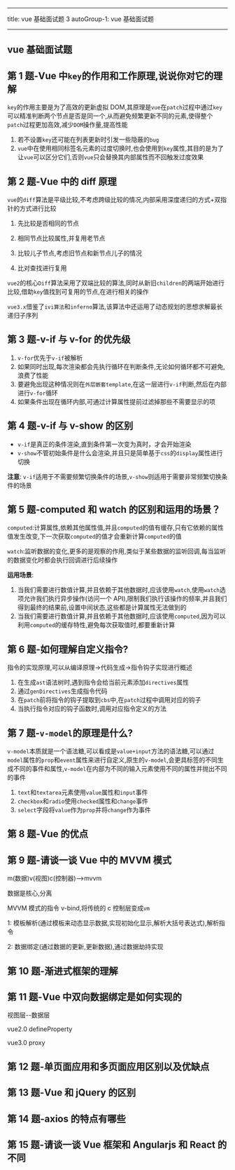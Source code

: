 <!--
 * @LineStart: -------------------------------------------
 * @Copyright: © 2020, itclanCoder. All rights reserved.
 * @LineEnd: ----------------------------------------------
 * @Product:
 * @Mode Name:
 * @Autor: vxPublic:itclanCoder
 * @Date: 2020-09-13 17:40:58
 * @Version: xxx.v1.0
 * @LastEditors: 川川
 * @LastEditTime: 2021-04-11 14:32:24
 * @Description:
-->

---

title: vue 基础面试题 3
autoGroup-1: vue 基础面试题

---

## vue 基础面试题

<TOC />

## 第 1 题-Vue 中`key`的作用和工作原理,说说你对它的理解

`key`的作用主要是为了高效的更新虚拟 DOM,其原理是`vue`在`patch`过程中通过`key`可以精准判断两个节点是否是同一个,从而避免频繁更新不同的元素,使得整个`patch`过程更加高效,减少`DOM`操作量,提高性能

1. 若不设置`key`还可能在列表更新时引发一些隐蔽的`bug`
2. `vue`中在使用相同标签名元素的过度切换时,也会使用到`key`属性,其目的是为了让`vue`可以区分它们,否则`vue`只会替换其内部属性而不回触发过度效果

## 第 2 题-Vue 中的 diff 原理

`vue`的`diff`算法是平级比较,不考虑跨级比较的情况,内部采用深度递归的方式+双指针的方式进行比较

1. 先比较是否相同的节点

2. 相同节点比较属性,并复用老节点

3. 比较儿子节点,考虑旧节点和新节点儿子的情况

4. 比对查找进行复用

`vue2`的核心`Diff`算法采用了双端比较的算法,同时从新旧`children`的两端开始进行比较,借助`key`值找到可复用的节点,在进行相关的操作

`vue3.x`借鉴了`ivi算法`和`inferno`算法,该算法中还运用了动态规划的思想求解最长递归子序列

## 第 3 题-v-if 与 v-for 的优先级

1. `v-for`优先于`v-if`被解析
2. 如果同时出现,每次渲染都会先执行循环在判断条件,无论如何循环都不可避免,浪费了性能
3. 要避免出现这种情况则在`外层嵌套template`,在这一层进行`v-if`判断,然后在内部进行`v-for`循环
4. 如果条件出现在循环内部,可通过计算属性提前过滤掉那些不需要显示的项

## 第 4 题-v-if 与 v-show 的区别

- `v-if`是真正的条件渲染,直到条件第一次变为真时，才会开始渲染
- `v-show`不管初始条件是什么会渲染,并且只是简单基于`css`的`display`属性进行切换

**注意**: `v-if`适用于不需要频繁切换条件的场景,`v-show`则适用于需要非常频繁切换条件的场景

## 第 5 题-computed 和 watch 的区别和运用的场景？

`computed`:计算属性,依赖其他属性值,并且`computed`的值有缓存,只有它依赖的属性值发生改变,下一次获取`computed`的值才会重新计算`computed`的值

`watch`:监听数据的变化,更多的是观察的作用,类似于某些数据的监听回调,每当监听的数据变化时都会执行回调进行后续操作

**运用场景**:

1. 当我们需要进行数值计算,并且依赖于其他数据时,应该使用`watch`,使用`watch`选项允许我们执行异步操作(访问一个 API),限制我们执行该操作的频率,并且我们得到最终的结果前,设置中间状态,这些都是计算属性无法做到的
2. 当我们需要进行数值计算,并且依赖于其他数据时,应该使用`computed`,因为可以利用`computed`的缓存特性,避免每次获取值时,都要重新计算

## 第 6 题-如何理解自定义指令?

指令的实现原理,可以从编译原理->代码生成->指令钩子实现进行概述

1. 在生成`ast`语法树时,遇到指令会给当前元素添加`directives`属性
2. 通过`genDirectives`生成指令代码
3. 在`patch`前将指令的钩子提取到`cbs`中,在`patch`过程中调用对应的钩子
4. 当执行指令对应的钩子函数时,调用对应指令定义的方法

## 第 7 题-`v-model`的原理是什么?

`v-model`本质就是一个语法糖,可以看成是`value+input`方法的语法糖,可以通过`model`属性的`prop`和`event`属性来进行自定义,原生的`v-model`,会更具标签的不同生成不同的事件和属性,`v-model`在内部为不同的输入元素使用不同的属性并抛出不同的事件

1. `text`和`textarea`元素使用`value`属性和`input`事件
2. `checkbox`和`radio`使用`checked`属性和`change`事件
3. `select`字段将`value`作为`prop`并将`change`作为事件

## 第 8 题-Vue 的优点

## 第 9 题-请谈一谈 Vue 中的 MVVM 模式

m(数据)v(视图)c(控制器)-->mvvm

数据是核心,分离

MVVM 模式的指令 v-bind,将传统的 c 控制层变成`vm`

1: 模板解析(通过模板来动态显示数据,实现初始化显示,解析大括号表达式),解析指令

2: 数据绑定(通过数据的更新,更新数据),通过数据劫持实现



## 第 10 题-渐进式框架的理解

## 第 11 题-Vue 中双向数据绑定是如何实现的

视图层--数据层

vue2.0 defineProperty

vue3.0 proxy

## 第 12 题-单页面应用和多页面应用区别以及优缺点

## 第 13 题-Vue 和 jQuery 的区别

## 第 14 题-axios 的特点有哪些

## 第 15 题-请谈一谈 Vue 框架和 Angularjs 和 React 的不同
